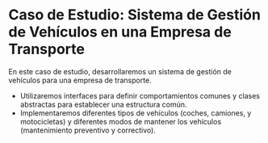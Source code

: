 # Caso de Estudio: Sistema de Gestión de Vehículos en una Empresa de Transporte
En este caso de estudio, desarrollaremos un sistema de gestión de vehículos para una empresa de transporte. 
- Utilizaremos interfaces para definir comportamientos comunes y clases abstractas para establecer una estructura común.
- Implementaremos diferentes tipos de vehículos (coches, camiones, y motocicletas) y diferentes modos de mantener los vehículos (mantenimiento preventivo y correctivo).
